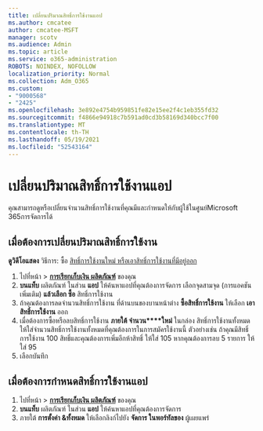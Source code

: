 ```yaml
---
title: เปลี่ยนปริมาณสิทธิ์การใช้งานแอป
ms.author: cmcatee
author: cmcatee-MSFT
manager: scotv
ms.audience: Admin
ms.topic: article
ms.service: o365-administration
ROBOTS: NOINDEX, NOFOLLOW
localization_priority: Normal
ms.collection: Adm_O365
ms.custom:
- "9000568"
- "2425"
ms.openlocfilehash: 3e892e4754b959851fe82e15ee2f4c1eb355fd32
ms.sourcegitcommit: f4866e94918c7b591ad0cd3b58169d340bcc7f00
ms.translationtype: MT
ms.contentlocale: th-TH
ms.lasthandoff: 05/19/2021
ms.locfileid: "52543164"
---
```

# <a name="change-app-license-quantity"></a>เปลี่ยนปริมาณสิทธิ์การใช้งานแอป

คุณสามารถดูหรือเปลี่ยนจํานวนสิทธิ์การใช้งานที่คุณมีและกําหนดให้กับผู้ใช้ในศูนย์Microsoft 365การจัดการได้

## <a name="to-change-license-quantity"></a>เมื่อต้องการเปลี่ยนปริมาณสิทธิ์การใช้งาน

**ดูวิดีโอแสดง** วิธีการ: ซื้อ [สิทธิ์การใช้งานใหม่ หรือ](https://go.microsoft.com/fwlink/p/?linkid=2154857)[เอาสิทธิ์การใช้งานที่มีอยู่ออก](https://go.microsoft.com/fwlink/p/?linkid=2154938)

1. ไปที่หน้า  >  **[การเรียกเก็บเงิน ผลิตภัณฑ์](https://go.microsoft.com/fwlink/p/?linkid=842054)** ของคุณ
2. **บนแท็บ** ผลิตภัณฑ์ ในส่วน **แอป** ให้ค้นหาแอปที่คุณต้องการจัดการ เลือกจุดสามจุด (การแอคชันเพิ่มเติม) **แล้วเลือก ซื้อ** สิทธิ์การใช้งาน
3. ถ้าคุณต้องการลดจํานวนสิทธิ์การใช้งาน ที่ด้านบนของบานหน้าต่าง **ซื้อสิทธิ์การใช้งาน** ให้เลือก **เอาสิทธิ์การใช้งาน** ออก
4. เมื่อต้องการซื้อหรือลบสิทธิ์การใช้งาน **ภายใต้ จํานวน****ใหม่** ในกล่อง สิทธิ์การใช้งานทั้งหมด ให้ใส่จํานวนสิทธิ์การใช้งานทั้งหมดที่คุณต้องการในการสมัครใช้งานนี้ ตัวอย่างเช่น ถ้าคุณมีสิทธิ์การใช้งาน 100 สิทธิ์และคุณต้องการเพิ่มอีกห้าสิทธิ์ ให้ใส่ 105 หากคุณต้องการลบ 5 รายการ ให้ใส่ 95
5. เลือกบันทึก

## <a name="to-assign-app-licenses"></a>เมื่อต้องการกําหนดสิทธิ์การใช้งานแอป

1. ไปที่หน้า  >  **[การเรียกเก็บเงิน ผลิตภัณฑ์](https://go.microsoft.com/fwlink/p/?linkid=842054)** ของคุณ
2. **บนแท็บ** ผลิตภัณฑ์ ในส่วน **แอป** ให้ค้นหาแอปที่คุณต้องการจัดการ
3. ภายใต้ **การตั้งค่า &ทั้งหมด** ให้เลือกลิงก์ไปยัง **จัดการ ในพอร์ทัลของ** ผู้เผยแพร่